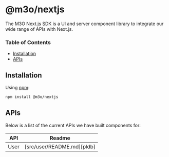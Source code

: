 # @m3o/nextjs

The M3O Next.js SDK is a UI and server component library to integrate our wide range of APIs with Next.js.

### Table of Contents

- [Installation](#installation)
- [APIs](#apis)

## Installation

Using [npm](https://npmjs.org):

```sh
npm install @m3o/nextjs
```

## APIs

Below is a list of the current APIs we have built components for:

| API  | Readme                     |
| ---- | -------------------------- |
| User | [src/user/README.md][pldb] |
